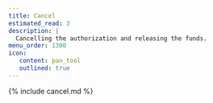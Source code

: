 ```yaml
---
title: Cancel
estimated_read: 3
description: |
  Cancelling the authorization and releasing the funds.
menu_order: 1300
icon:
   content: pan_tool
   outlined: true
---
```


{% include cancel.md %}
